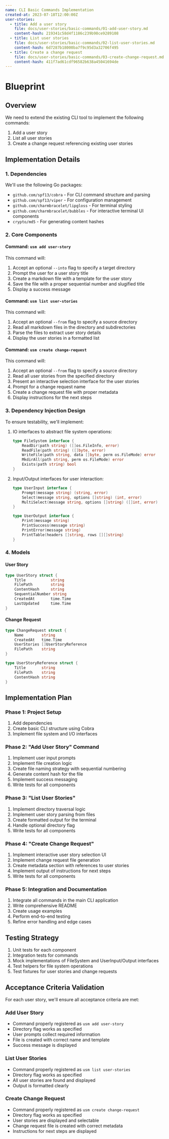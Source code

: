 ```yaml
---
name: CLI Basic Commands Implementation
created-at: 2023-07-18T12:00:00Z
user-stories:
  - title: Add a user story
    file: docs/user-stories/basic-commands/01-add-user-story.md
    content-hash: 219341c58d4f1186c239b98ce9289108
  - title: List user stories
    file: docs/user-stories/basic-commands/02-list-user-stories.md
    content-hash: 6d7287b18000ba7f9c95d3a32706f495
  - title: Create a change request
    file: docs/user-stories/basic-commands/03-create-change-request.md
    content-hash: 411f7ad61cdf96582b638a45041694de
---
```


# Blueprint

## Overview

We need to extend the existing CLI tool to implement the following commands:
1. Add a user story
2. List all user stories
3. Create a change request referencing existing user stories

## Implementation Details

### 1. Dependencies

We'll use the following Go packages:

- `github.com/spf13/cobra` - For CLI command structure and parsing
- `github.com/spf13/viper` - For configuration management
- `github.com/charmbracelet/lipgloss` - For terminal styling
- `github.com/charmbracelet/bubbles` - For interactive terminal UI components
- `crypto/md5` - For generating content hashes

### 2. Core Components

#### Command: `usm add user-story`

This command will:
1. Accept an optional `--into` flag to specify a target directory
2. Prompt the user for a user story title
3. Create a markdown file with a template for the user story
4. Save the file with a proper sequential number and slugified title
5. Display a success message

#### Command: `usm list user-stories`

This command will:
1. Accept an optional `--from` flag to specify a source directory
2. Read all markdown files in the directory and subdirectories
3. Parse the files to extract user story details
4. Display the user stories in a formatted list

#### Command: `usm create change-request`

This command will:
1. Accept an optional `--from` flag to specify a source directory
2. Read all user stories from the specified directory
3. Present an interactive selection interface for the user stories
4. Prompt for a change request name
5. Create a change request file with proper metadata
6. Display instructions for the next steps

### 3. Dependency Injection Design

To ensure testability, we'll implement:

1. IO interfaces to abstract file system operations:
   ```go
   type FileSystem interface {
       ReadDir(path string) ([]os.FileInfo, error)
       ReadFile(path string) ([]byte, error)
       WriteFile(path string, data []byte, perm os.FileMode) error
       MkdirAll(path string, perm os.FileMode) error
       Exists(path string) bool
   }
   ```

2. Input/Output interfaces for user interaction:
   ```go
   type UserInput interface {
       Prompt(message string) (string, error)
       Select(message string, options []string) (int, error)
       MultiSelect(message string, options []string) ([]int, error)
   }
   
   type UserOutput interface {
       Print(message string)
       PrintSuccess(message string)
       PrintError(message string)
       PrintTable(headers []string, rows [][]string)
   }
   ```

### 4. Models

#### User Story
```go
type UserStory struct {
    Title           string
    FilePath        string
    ContentHash     string
    SequentialNumber string
    CreatedAt       time.Time
    LastUpdated     time.Time
}
```

#### Change Request
```go
type ChangeRequest struct {
    Name        string
    CreatedAt   time.Time
    UserStories []UserStoryReference
    FilePath    string
}

type UserStoryReference struct {
    Title       string
    FilePath    string
    ContentHash string
}
```

## Implementation Plan

### Phase 1: Project Setup

1. Add dependencies
2. Create basic CLI structure using Cobra
3. Implement file system and I/O interfaces

### Phase 2: "Add User Story" Command

1. Implement user input prompts
2. Implement file creation logic
3. Create file naming strategy with sequential numbering
4. Generate content hash for the file
5. Implement success messaging
6. Write tests for all components

### Phase 3: "List User Stories"

1. Implement directory traversal logic
2. Implement user story parsing from files
3. Create formatted output for the terminal
4. Handle optional directory flag
5. Write tests for all components

### Phase 4: "Create Change Request"

1. Implement interactive user story selection UI
2. Implement change request file generation
3. Create metadata section with references to user stories
4. Implement output of instructions for next steps
5. Write tests for all components

### Phase 5: Integration and Documentation

1. Integrate all commands in the main CLI application
2. Write comprehensive README
3. Create usage examples
4. Perform end-to-end testing
5. Refine error handling and edge cases

## Testing Strategy

1. Unit tests for each component
2. Integration tests for commands
3. Mock implementations of FileSystem and UserInput/Output interfaces
4. Test helpers for file system operations
5. Test fixtures for user stories and change requests

## Acceptance Criteria Validation

For each user story, we'll ensure all acceptance criteria are met:

### Add User Story
- Command properly registered as `usm add user-story`
- Directory flag works as specified
- User prompts collect required information
- File is created with correct name and template
- Success message is displayed

### List User Stories
- Command properly registered as `usm list user-stories`
- Directory flag works as specified
- All user stories are found and displayed
- Output is formatted clearly

### Create Change Request
- Command properly registered as `usm create change-request`
- Directory flag works as specified
- User stories are displayed and selectable
- Change request file is created with correct metadata
- Instructions for next steps are displayed